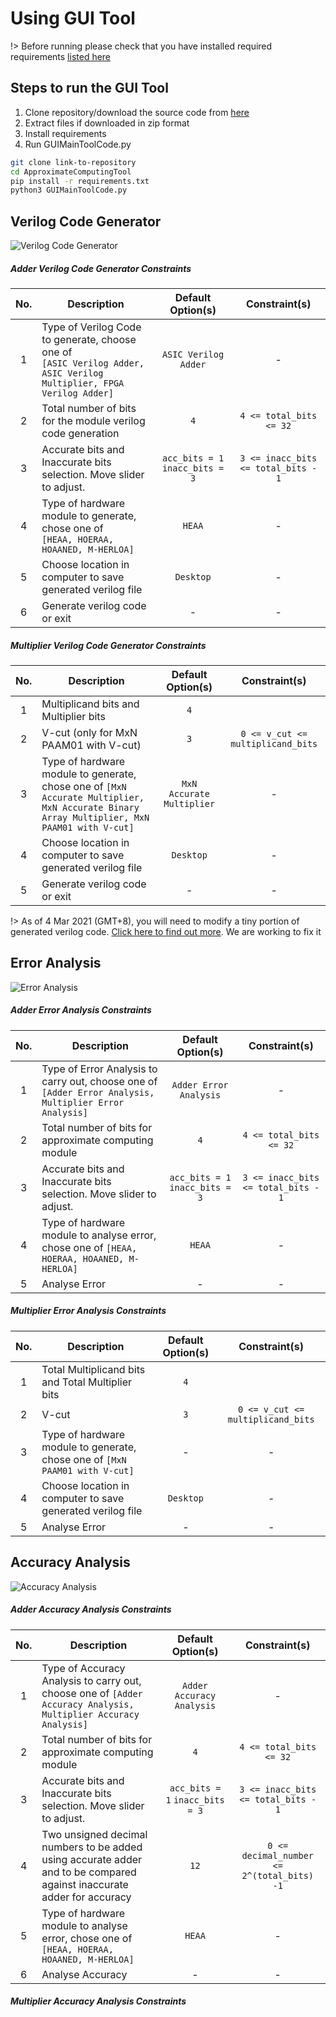 # Using GUI Tool <!-- {docsify-ignore} -->

!> Before running please check that you have installed required requirements [listed here](/README.md#requirements)

## Steps to run the GUI Tool

1. Clone repository/download the source code from [here](link-to-repository)
2. Extract files if downloaded in zip format
3. Install requirements
4. Run GUIMainToolCode.py

```bash
git clone link-to-repository
cd ApproximateComputingTool
pip install -r requirements.txt
python3 GUIMainToolCode.py
```

## Verilog Code Generator

![Verilog Code Generator](_images/verilog_code_generator.png)

##### Adder Verilog Code Generator Constraints

| No. | Description                                                                                                             |        Default Option(s)        |            Constraint(s)            |
| :-: | ----------------------------------------------------------------------------------------------------------------------- | :-----------------------------: | :---------------------------------: |
|  1  | Type of Verilog Code to generate, choose one of <br>`[ASIC Verilog Adder, ASIC Verilog Multiplier, FPGA Verilog Adder]` |      `ASIC Verilog Adder`       |                  -                  |
|  2  | Total number of bits for the module verilog code generation                                                             |               `4`               |       `4 <= total_bits <= 32`       |
|  3  | Accurate bits and Inaccurate bits selection. Move slider to adjust.                                                     | `acc_bits = 1` `inacc_bits = 3` | `3 <= inacc_bits <= total_bits - 1` |
|  4  | Type of hardware module to generate, chose one of <br>`[HEAA, HOERAA, HOAANED, M-HERLOA]`                               |             `HEAA`              |                  -                  |
|  5  | Choose location in computer to save generated verilog file                                                              |            `Desktop`            |                  -                  |
|  6  | Generate verilog code or exit                                                                                           |                -                |                  -                  |

##### Multiplier Verilog Code Generator Constraints

| No. | Description                                                                                                                                |     Default Option(s)     |           Constraint(s)           |
| :-: | ------------------------------------------------------------------------------------------------------------------------------------------ | :-----------------------: | :-------------------------------: |
|  1  | Multiplicand bits and Multiplier bits                                                                                                      |            `4`            |                                   |
|  2  | V-cut (only for MxN PAAM01 with V-cut)                                                                                                     |            `3`            | `0 <= v_cut <= multiplicand_bits` |
|  3  | Type of hardware module to generate, chose one of `[MxN Accurate Multiplier, MxN Accurate Binary Array Multiplier, MxN PAAM01 with V-cut]` | `MxN Accurate Multiplier` |                 -                 |
|  4  | Choose location in computer to save generated verilog file                                                                                 |         `Desktop`         |                 -                 |
|  5  | Generate verilog code or exit                                                                                                              |             -             |                 -                 |

!> As of 4 Mar 2021 (GMT+8), you will need to modify a tiny portion of generated verilog code. [Click here to find out more](/editing_generated_verilog_code.md). We are working to fix it

## Error Analysis

![Error Analysis](_images/error_analysis.png)

##### Adder Error Analysis Constraints

| No. | Description                                                                                            |        Default Option(s)        |            Constraint(s)            |
| :-: | ------------------------------------------------------------------------------------------------------ | :-----------------------------: | :---------------------------------: |
|  1  | Type of Error Analysis to carry out, choose one of `[Adder Error Analysis, Multiplier Error Analysis]` |     `Adder Error Analysis`      |                  -                  |
|  2  | Total number of bits for approximate computing module                                                  |               `4`               |       `4 <= total_bits <= 32`       |
|  3  | Accurate bits and Inaccurate bits selection. Move slider to adjust.                                    | `acc_bits = 1` `inacc_bits = 3` | `3 <= inacc_bits <= total_bits - 1` |
|  4  | Type of hardware module to analyse error, chose one of `[HEAA, HOERAA, HOAANED, M-HERLOA]`             |             `HEAA`              |                  -                  |
|  5  | Analyse Error                                                                                          |                -                |                  -                  |

##### Multiplier Error Analysis Constraints

| No. | Description                                                                 | Default Option(s) |           Constraint(s)           |
| :-: | --------------------------------------------------------------------------- | :---------------: | :-------------------------------: |
|  1  | Total Multiplicand bits and Total Multiplier bits                           |        `4`        |                                   |
|  2  | V-cut                                                                       |        `3`        | `0 <= v_cut <= multiplicand_bits` |
|  3  | Type of hardware module to generate, chose one of `[MxN PAAM01 with V-cut]` |         -         |                 -                 |
|  4  | Choose location in computer to save generated verilog file                  |     `Desktop`     |                 -                 |
|  5  | Analyse Error                                                               |         -         |                 -                 |

## Accuracy Analysis

![Accuracy Analysis](_images/accuracy_analysis.png)

##### Adder Accuracy Analysis Constraints

| No. | Description                                                                                                            |        Default Option(s)        |               Constraint(s)                |
| :-: | ---------------------------------------------------------------------------------------------------------------------- | :-----------------------------: | :----------------------------------------: |
|  1  | Type of Accuracy Analysis to carry out, choose one of `[Adder Accuracy Analysis, Multiplier Accuracy Analysis]`        |    `Adder Accuracy Analysis`    |                     -                      |
|  2  | Total number of bits for approximate computing module                                                                  |               `4`               |          `4 <= total_bits <= 32`           |
|  3  | Accurate bits and Inaccurate bits selection. Move slider to adjust.                                                    | `acc_bits = 1` `inacc_bits = 3` |    `3 <= inacc_bits <= total_bits - 1`     |
|  4  | Two unsigned decimal numbers to be added using accurate adder and to be compared against inaccurate adder for accuracy |              `12`               | `0 <= decimal_number <= 2^(total_bits) -1` |
|  5  | Type of hardware module to analyse error, chose one of `[HEAA, HOERAA, HOAANED, M-HERLOA]`                             |             `HEAA`              |                     -                      |
|  6  | Analyse Accuracy                                                                                                       |                -                |                     -                      |

##### Multiplier Accuracy Analysis Constraints
